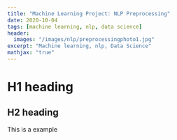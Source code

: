 ```yaml
---
title: "Machine Learning Project: NLP Preprocessing"
date: 2020-10-04
tags: [machine learning, nlp, data science]
header: 
  images: "/images/nlp/preprocessingphoto1.jpg"
excerpt: "Machine learning, nlp, Data Science"
mathjax: "true"
---
```

# H1 heading

## H2 heading

This is a example

